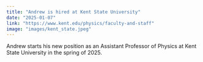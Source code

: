 ```yaml
---
title: "Andrew is hired at Kent State University"
date: "2025-01-07"
link: "https://www.kent.edu/physics/faculty-and-staff"
image: "images/kent_state.jpeg"
---
```


Andrew starts his new position as an Assistant Professor of Physics at Kent State University in the spring of 2025.
